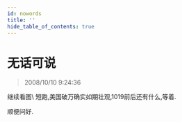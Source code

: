 ```yaml
---
id: nowords 
title: ''
hide_table_of_contents: true
---
```


# 无话可说

> 2008/10/10 9:24:36

<div style={{color: '#666600', fontWeight: 'bold', fontSize: '24px', lineHeight: '200%'}}>

继续看图\ 短跑,美国破万确实如期壮观,1019前后还有什么,等着.

 

顺便问好.

</div>